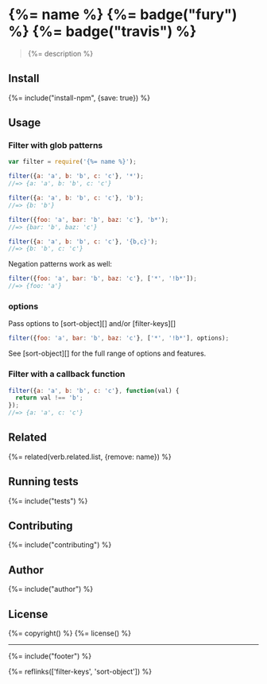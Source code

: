 # {%= name %} {%= badge("fury") %} {%= badge("travis") %}

> {%= description %}

## Install
{%= include("install-npm", {save: true}) %}

## Usage

### Filter with glob patterns

```js
var filter = require('{%= name %}');

filter({a: 'a', b: 'b', c: 'c'}, '*');
//=> {a: 'a', b: 'b', c: 'c'}

filter({a: 'a', b: 'b', c: 'c'}, 'b');
//=> {b: 'b'}

filter({foo: 'a', bar: 'b', baz: 'c'}, 'b*');
//=> {bar: 'b', baz: 'c'}

filter({a: 'a', b: 'b', c: 'c'}, '{b,c}');
//=> {b: 'b', c: 'c'}
```

Negation patterns work as well:

```js
filter({foo: 'a', bar: 'b', baz: 'c'}, ['*', '!b*']);
//=> {foo: 'a'}
```

### options

Pass options to [sort-object][] and/or [filter-keys][]

```js
filter({foo: 'a', bar: 'b', baz: 'c'}, ['*', '!b*'], options);
```

See [sort-object][] for the full range of options and features.



### Filter with a callback function

```js
filter({a: 'a', b: 'b', c: 'c'}, function(val) {
  return val !== 'b';
});
//=> {a: 'a', c: 'c'}
```

## Related
{%= related(verb.related.list, {remove: name}) %}

## Running tests
{%= include("tests") %}

## Contributing
{%= include("contributing") %}

## Author
{%= include("author") %}

## License
{%= copyright() %}
{%= license() %}

***

{%= include("footer") %}

{%= reflinks(['filter-keys', 'sort-object']) %}
